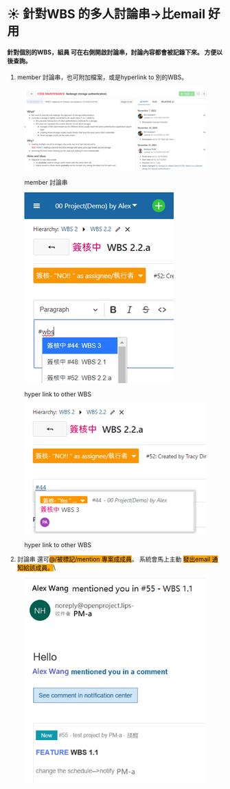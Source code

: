 # ☀️ 針對WBS 的多人討論串->比email 好用

#### 針對個別的WBS，**組員 可在右側開啟討論串，討論內容都會被記錄下來**。 方便以後查詢。

1. member 討論串，也可附加檔案，或是hyperlink to 別的WBS。

<figure><img src="../.gitbook/assets/image (1) (1) (1) (1) (1) (1) (1) (1).png" alt=""><figcaption><p>member 討論串</p></figcaption></figure>

<figure><img src="../.gitbook/assets/image (1) (1) (1) (1) (1).png" alt=""><figcaption><p>hyper link to other WBS</p></figcaption></figure>

<figure><img src="../.gitbook/assets/image (1) (1) (1) (1) (1) (1).png" alt=""><figcaption><p>hyper link to other WBS</p></figcaption></figure>

2. 討論串 還可<mark style="background-color:orange;">@/被標記/mention 專案成成員</mark>。 系統會馬上主動 <mark style="background-color:orange;">發出email 通知給該成員。</mark>\


<figure><img src="../.gitbook/assets/image (3) (1) (1) (1) (1).png" alt=""><figcaption></figcaption></figure>

